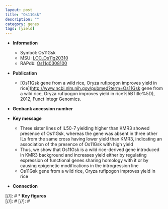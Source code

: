 ```yaml
---
layout: post
title: "Os11Gsk"
description: ""
category: genes
tags: [yield]
---
```


* **Information**  
    + Symbol: Os11Gsk  
    + MSU: [LOC_Os11g20310](http://rice.plantbiology.msu.edu/cgi-bin/ORF_infopage.cgi?orf=LOC_Os11g20310)  
    + RAPdb: [Os11g0308100](http://rapdb.dna.affrc.go.jp/viewer/gbrowse_details/irgsp1?name=Os11g0308100)  

* **Publication**  
    + [Os11Gsk gene from a wild rice, Oryza rufipogon improves yield in rice](http://www.ncbi.nlm.nih.gov/pubmed?term=Os11Gsk gene from a wild rice, Oryza rufipogon improves yield in rice%5BTitle%5D), 2012, Funct Integr Genomics.

* **Genbank accession number**  

* **Key message**  
    + Three sister lines of IL50-7 yielding higher than KMR3 showed presence of Os11Gsk, whereas the gene was absent in three other ILs from the same cross having lower yield than KMR3, indicating an association of the presence of Os11Gsk with high yield
    + Thus, we show that Os11Gsk is a wild rice-derived gene introduced in KMR3 background and increases yield either by regulating expression of functional genes sharing homology with it or by causing epigenetic modifications in the introgression line
    + Os11Gsk gene from a wild rice, Oryza rufipogon improves yield in rice

* **Connection**  

[//]: # * **Key figures**  
[//]: # 
[//]: # 
